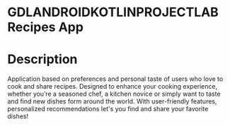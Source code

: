 # GDLANDROIDKOTLINPROJECTLAB Recipes App



# Description
Application based on preferences and personal taste of users who love to cook and share recipes. Designed to enhance your cooking experience, whether you’re a seasoned chef, a kitchen novice or simply want to taste and find new dishes form around the world.
With user-friendly features, personalized recommendations let's you find and share your favorite dishes!


